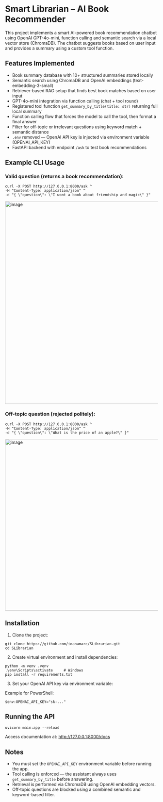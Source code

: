# Smart Librarian – AI Book Recommender

This project implements a smart AI-powered book recommendation chatbot using OpenAI GPT-4o-mini, function calling and semantic search via a local vector store (ChromaDB). The chatbot suggests books based on user input and provides a summary using a custom tool function.

## Features Implemented 

- Book summary database with 10+ structured summaries stored locally
- Semantic search using ChromaDB and OpenAI embeddings (text-embedding-3-small)
- Retriever-based RAG setup that finds best book matches based on user input
- GPT-4o-mini integration via function calling (chat + tool round)
- Registered tool function `get_summary_by_title(title: str)` returning full local summary
- Function calling flow that forces the model to call the tool, then format a final answer
- Filter for off-topic or irrelevant questions using keyword match + semantic distance
- `.env` removed — OpenAI API key is injected via environment variable (OPENAI_API_KEY)
- FastAPI backend with endpoint `/ask` to test book recommendations


## Example CLI Usage 

### Valid question (returns a book recommendation):

```
curl -X POST http://127.0.0.1:8000/ask ^
-H "Content-Type: application/json" ^
-d "{ \"question\": \"I want a book about friendship and magic\" }"
```
<img width="902" height="668" alt="image" src="https://github.com/user-attachments/assets/32854250-cbfb-4525-8b37-249130a7f08a" />

### Off-topic question (rejected politely):

```
curl -X POST http://127.0.0.1:8000/ask ^
-H "Content-Type: application/json" ^
-d "{ \"question\": \"What is the price of an apple?\" }"
```
<img width="888" height="565" alt="image" src="https://github.com/user-attachments/assets/3f2c7864-dca1-412d-82ad-b912fb8e7032" />


## Installation

1. Clone the project:

```
git clone https://github.com/ioanamarc/SLibrarian.git
cd SLibrarian
```

2. Create virtual environment and install dependencies:

```
python -m venv .venv
.venv\Scripts\activate     # Windows
pip install -r requirements.txt
```

3. Set your OpenAI API key via environment variable:

Example for PowerShell:
```
$env:OPENAI_API_KEY="sk-..."
```

## Running the API

```
uvicorn main:app --reload
```

Access documentation at: http://127.0.0.1:8000/docs
## Notes

- You must set the `OPENAI_API_KEY` environment variable before running the app.
- Tool calling is enforced — the assistant always uses `get_summary_by_title` before answering.
- Retrieval is performed via ChromaDB using OpenAI embedding vectors.
- Off-topic questions are blocked using a combined semantic and keyword-based filter.
